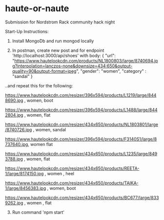 # haute-or-naute

Submission for Nordstrom Rack community hack night

Start-Up Instructions:

1.  Install MongoDb and run mongod locally

2.  In postman, create new post and for endpoint 'http://localhost:3000/api/shoes'
    with body:
    {
    "url": "https://www.hautelookcdn.com/products/NL1800803/large/8740694.jpg?interpolation=lanczos-none&downsize=434:650&output-quality=90&output-format=jpeg",
    "gender": "women",
    "category" : "sandal"
    }

..and repeat this for the following:

https://www.hautelookcdn.com/resizer/396x594/products/L1219/large/8448690.jpg , women, boot

https://www.hautelookcdn.com/resizer/396x594/products/L1488/large/8442804.jpg , women, flat

https://www.hautelookcdn.com/resizer/434x650/products/NL1803801/large/8740726.jpg , women, sandal

https://www.hautelookcdn.com/resizer/396x594/products/F3140S1/large/8737640.jpg, women flat

https://www.hautelookcdn.com/resizer/434x650/products/L1235/large/8493788.jpg , women, flat

https://www.hautelookcdn.com/resizer/434x650/products/REETA-1/large/8174150.jpg , women , heel

https://www.hautelookcdn.com/resizer/434x650/products/TAIKA-1/large/8456383.jpg , women, boot

https://www.hautelookcdn.com/resizer/434x650/products/BC677/large/8339262.jpg , women , flat

3.  Run command 'npm start'
